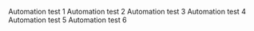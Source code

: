 Automation test 1
Automation test 2
Automation test 3
Automation test 4
Automation test 5
Automation test 6